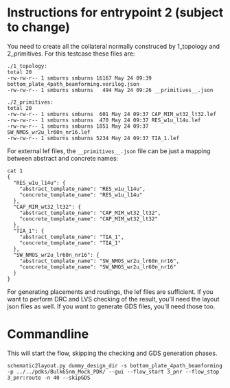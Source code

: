  # Instructions for entrypoint 2 (subject to change)
 
 You need to create all the collateral normally construced by 1_topology and 2_primitives. For this testcase these files are:
 ```
./1_topology:
total 20
-rw-rw-r-- 1 smburns smburns 16167 May 24 09:39 bottom_plate_4path_beamforming.verilog.json
-rw-rw-r-- 1 smburns smburns   494 May 24 09:26 __primitives__.json

./2_primitives:
total 20
-rw-rw-r-- 1 smburns smburns  601 May 24 09:37 CAP_MIM_wt32_lt32.lef
-rw-rw-r-- 1 smburns smburns  470 May 24 09:37 RES_w1u_l14u.lef
-rw-rw-r-- 1 smburns smburns 1851 May 24 09:37 SW_NMOS_wr2u_lr60n_nr16.lef
-rw-rw-r-- 1 smburns smburns 5234 May 24 09:37 TIA_1.lef
```

For external lef files, the `__primitives__.json` file can be just a mapping between abstract and concrete names:
```
cat 1
{
  "RES_w1u_l14u": {
    "abstract_template_name": "RES_w1u_l14u",
    "concrete_template_name": "RES_w1u_l14u"
  },
  "CAP_MIM_wt32_lt32": {
    "abstract_template_name": "CAP_MIM_wt32_lt32",
    "concrete_template_name": "CAP_MIM_wt32_lt32"
  },
  "TIA_1": {
    "abstract_template_name": "TIA_1",
    "concrete_template_name": "TIA_1"
  },
  "SW_NMOS_wr2u_lr60n_nr16": {
    "abstract_template_name": "SW_NMOS_wr2u_lr60n_nr16",
    "concrete_template_name": "SW_NMOS_wr2u_lr60n_nr16"
  }
}
```
For generating placements and routings, the lef files are sufficient.
If you want to perform DRC and LVS checking of the result, you'll need the layout json files as well. If you want to generate GDS files, you'll need those too.

# Commandline

This will start the flow, skipping the checking and GDS generation phases.
```
schematic2layout.py dummy_design_dir -s bottom_plate_4path_beamforming  -p ../../pdks/Bulk65nm_Mock_PDK/ --gui --flow_start 3_pnr --flow_stop 3_pnr:route -n 40 --skipGDS
```
